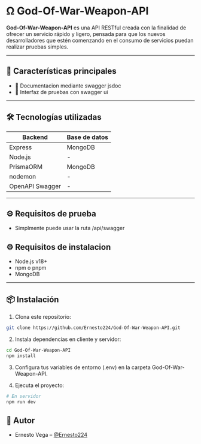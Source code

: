 # Ω God-Of-War-Weapon-API

**God-Of-War-Weapon-API** es una API RESTful creada con la finalidad de ofrecer un servicio rápido y ligero, pensada para que los nuevos desarrolladores que estén comenzando en el consumo de servicios puedan realizar pruebas simples.

---

## 🚀 Características principales

- 📄 Documentacion mediante swagger jsdoc   
- 📱 Interfaz de pruebas con swagger ui  

---

## 🛠️ Tecnologías utilizadas

| Backend        | Base de datos     |
|----------------|-------------------|
| Express        | MongoDB           |
| Node.js        | -                 |
| PrismaORM      | MongoDB           |
| nodemon        | -                 |
| OpenAPI Swagger| -                 |

---

## ⚙️ Requisitos de prueba

- Simplmente puede usar la ruta /api/swagger

## ⚙️ Requisitos de instalacion

- Node.js v18+
- npm o pnpm
- MongoDB

---

## 📦 Instalación

1. Clona este repositorio:
```bash
git clone https://github.com/Ernesto224/God-Of-War-Weapon-API.git
```
2. Instala dependencias en cliente y servidor:
```bash
cd God-Of-War-Weapon-API
npm install
```
3. Configura tus variables de entorno (.env) en la carpeta God-Of-War-Weapon-API.

4. Ejecuta el proyecto:
```bash
# En servidor
npm run dev
```

## 👥 Autor

- Ernesto Vega – [@Ernesto224](https://github.com/Ernesto224)